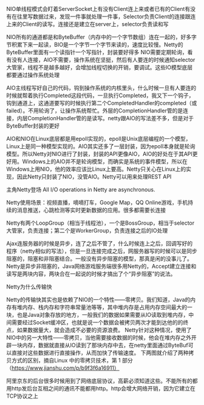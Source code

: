 NIO单线程模式会盯着ServerSocket上有没有Client连上来或者已有的Client有没有在往里写数据过来，发现一件事就处理一件事，Selector负责Client的连接跟连上来的Client的读写。连接还是建立在server上，selector负责读和写

NIO所有的通道都是和ByteBuffer（内存中的一个字节数组）连在一起的，好多字节积累下来一起读，BIO是一个字节一个字节来读的，速度比较慢。Netty的ByteBuffer里面有一个读指针一个写指针，封装要好得多
NIO需要定期轮询，看有没有人连接，AIO不需要，操作系统在坚挺，然后有人要连的时候通知selector大管家，线程不是越多越好，会增加线程切换的开销，要调试。这些IO模型底层都要通过操作系统处理

AIO主线程写好自己的代码，钩到操作系统的内核里头，什么时候一旦有人要连的时候就帮着执行Completed这段代码，一旦执行Completed，我又下一个钩子，钩到通道上，这通道要写的时候执行第二个CompletedHandler的completed（或failed）。不用轮询了，让操作系统帮忙。外层的CompletionHandler管的是连接，内层CompletionHandler管的是读写。netty跟AIO的写法差不多，但是对于ByteBuffer封装的更好

AIO和NIO在Linux底层都是用epoll实现的，epoll是Unix底层编程的一个模型，Linux上是同一种模型实现的。AIO其实还多了一层封装，因为epoll本身就是轮询模型。所以Netty对NIO进行了封装，封装的API更像AIO，AIO的好处在于其API更好用。Windows上的AIO并不是轮询模型，而确实是系统的事件模型，所以在Windows上用NIO，他的效率应该比Linux上要高。Netty只关心在Linux上的实现，因此Netty只封装了NIO，没管AIO。Netty可以用来处理REST API

主角Netty登场
All I/O operations in Netty are asynchronous.

Netty使用场景：视频直播，嘀嘀打车，Google Map，QQ Online游戏，手机持续的消息推送，心跳检测等实时更新数据的应用。很多都需要长连接

Netty有两个LoopGroup（相当于线程池），一个是BossGroup，相当于selector大管家，负责连接；第二个是WorkerGroup，负责连接之后的IO处理

Ajax连服务器的时候是异步，连了之后不管了，什么时候连上之后，回调写好的程序（netty相似的写法），但是一旦连接完成之后，网服务器写的时候可以是同步阻塞的，阻塞和非阻塞结合。一般没有异步阻塞的模型，那真是闲的没事儿了。Netty是异步非阻塞的，Java网络游戏服务端很多用Netty的，Accept建立连接和读写是两块内容，两块合在一起说的时候才搞出了个“异步阻塞”的说法。

Netty为什么传输快

Netty的传输快其实也是依赖了NIO的一个特性——零拷贝。我们知道，Java的内存有堆内存、栈内存和字符串常量池等等，其中堆内存是占用内存空间最大的一块，也是Java对象存放的地方，一般我们的数据如果需要从IO读取到堆内存，中间需要经过Socket缓冲区，也就是说一个数据会被拷贝两次才能到达他的的终点，如果数据量大，就会造成不必要的资源浪费。
Netty针对这种情况，使用了NIO中的另一大特性——零拷贝，当他需要接收数据的时候，他会在堆内存之外开辟一块内存，数据就直接从IO读到了那块内存中去，在netty里面通过ByteBuf可以直接对这些数据进行直接操作，从而加快了传输速度。
下两图就介绍了两种拷贝方式的区别，摘自Linux 中的零拷贝技术，第 1 部分 （https://www.jianshu.com/p/b9f3f6a16911）


阿里京东的后台很多时候用到了网络底层协议，高薪必须知道这些。不能所有的都用http发后台互相之间的通讯不能都用http。http会增大网络开销，因为它建立在TCP协议之上